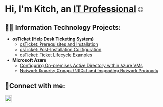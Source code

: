 <h1>Hi, I'm Kitch, an <a href="https://linkedin.com/in/Josh](https://www.linkedin.com/in/kitch-reeves-0b1ba71bb/">IT Professional</a>☺</h1>

<h2>👨‍💻 Information Technology Projects:</h2>

- <b>osTicket (Help Desk Ticketing System)</b>
  - [osTicket: Prerequisites and Installation](https://github.com/KitchReeves/osticket-prereqs-)
  - [osTicket: Post-Installation Configuration](https://github.com/KitchReeves/OS-Ticket-config)
  - [osTicket: Ticket Lifecycle Examples](https://github.com/KitchReeves/ticket-lifecycle-)
- <b>Microsoft Azure</b>
  - [Configuring On-premises Active Directory within Azure VMs](https://github.com/KitchReeves/configure-ad)
  - [Network Security Groups (NSGs) and Inspecting Network Protocols](https://github.com/KitchReeves/azure-network-protocols)

<h2>🤳Connect with me:</h2>


[<img align="left" alt="Josh | LinkedIn" width="22px" src="https://cdn.jsdelivr.net/npm/simple-icons@v3/icons/linkedin.svg" />][linkedin]


[linkedin]: [(https://www.linkedin.com/in/kitch-reeves-0b1ba71bb/)https://www.linkedin.com/in/kitch-reeves-0b1ba71bb/]
